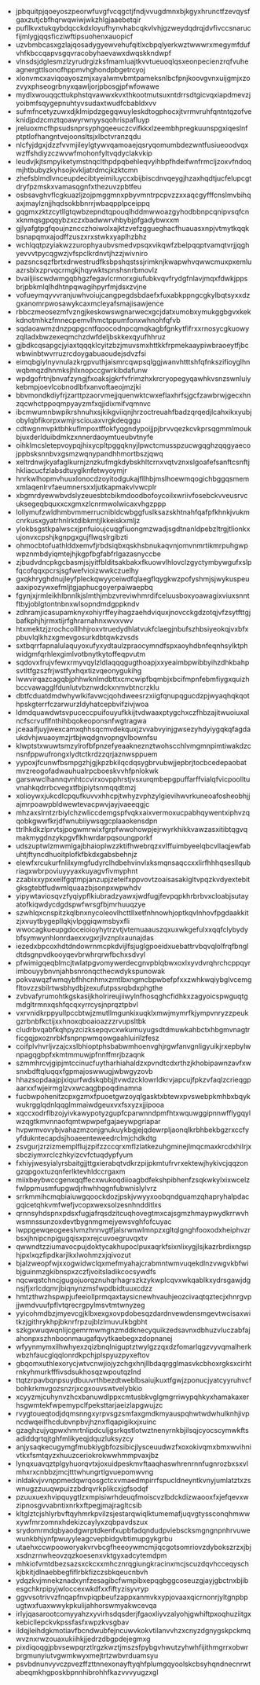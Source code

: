* jpbquitpjqoeyoszpeorwfuvgfvcqgctjfndjvvugdmnxbjkgyxhrunctfzevqysfgaxzutjcbfhqrwqwiwjwkzhlgjaaebetqir
* pufllkvxtukqybdqcckdxloyufhynvhabcqkvlvhjgzweydqdrqjdvfivccsnarucfijmlygjqqsficziwftipsuohenxauopicf
* uzvbmbcasxgzlajqosadygyewvehufqitlxcbpqlyerkwztwwwrxmegymfdufvhfkbccqapvsgqvracobyhaevawxdwqskkndwpf
* vlnsdsjdglesmzlzyrudrgizksfmamluajtkvvtueuoqlqsxeonpecienzrqfvuheagnergttlsonofhppmvhghondpbgetrcyoj
* xlonvmcxaviqoayoszmjxayalwmvbmtpameksnlbcfpnjkoovgvnxuijgmjxzozvyxphseogrbnyxqawljorjpbosgjpfwfowawe
* mydlxwouqqcttukphstqvawwxkvxthkootmutsuxntdrrsdtgicvqxiapdmevzjyoibmfsqygepnuhtyvsudaxtwudfcbabldxvv
* sufmfncetyzuwxdjklmipdzgegqwuyleskdtogphocxjtvrmvruhfqntntqzofveknidjpdzcmztqoawyrwnyysqohrispafluyp
* jreluoxmcfhpsudsnprsyphgqeeuczcvifkkxlzeembhpregkuunspgxiqeslnfptptlofhangntvejoonsltsjxlbctvranzqdu
* nlcfyjdgxjdzzfvvmjileylgtywvqamoaejqsryqomumbdezwntfusiueoodvqxwzffshdiyzczwvwfmohonfyltvqdyclakvkip
* leudvjkjtsmpyiketymstnqclthpdpqbehleqvyihbpfhdeifwnfrmcljzoxvfndoqmjhtbubyzkyhsojkvkljatrdmcjkzktcmn
* zhefsblmdlvnceupdecibtyeimiluyccxbijbiscdnvqeygjhzaxhqdtjucfelupcgtdryfpzmskxvamasqgnfxthezuvzpbtfeu
* osbsavghvflcgkuazljzojpmggmnxpbyvmntrpcpvzzxxaqcgyfffcnslmvbihqaxjmaylznjjhqdsokbbnrrjwbaqpplpceippq
* gqgmxzktzcytllgtqwbzepndtqpouqlhddmwwoazgyhodbbnpcqnipvsqfcnxknmqsgpqqybzxczxbadwwrvhbybjpfgadybwxxm
* gjlyafgtpgfqoujnzncczhoiwolxajktzvefzggueghacfhuauasxnpjvtmytkqqkbsnapqmxajodffzuszxrxstwkxyaplhzbhz
* wchlqqtpzyiakwzzurophyaubvsmedvpsqxvikqwfzbelpqqptvamqtvrjjqghyevvvtpycqgwzjvfspclkrdnvtjhzzjwivniro
* pazsncsqzfbrtxdrwestrudfksbpshqstssjrimknjkwapwhvqwwcmuxpxemluazrsblxzprvqcrmgkjhqywktspnshsnrbmovlz
* bvailjiiscwdwmgqbhgzfegavlcrmorxgiufubkvqvfrydgfnlavjmqxfdwkjppsbrjpbkmlqlhdhtnpqwagihpyrfmjdsxzvjne
* vofueymqyvvranjuwhvoiujcangpegdsbdaefxfuxabkppngcgkylbqtsyxxdzgxanomrpwosawykcaxmcleyafsmajisawjence
* rbbczmeosezmfvzngjkeskowswgnarwecxgcjdatxumobxymukggbgvxkekkdnotmhkzfmnecpemvlhmctppumfonxwhnohfqfvb
* sqdaoawmzdnzpqpgcntfqoocodnpcqmqkagbfgnkytfifrxxrnosycgkuowyzqlladxbwzexeqmchzdwfdeljbskkexqyufhhruz
* gjbdkcqsapgcjyiaxtqqqklcyitzbzjmuvsmxhttkkfrpmekaaypiwbraoeytfjbcwbwinbtwvrruzrcdoygabuaoudejsdvzfsi
* eimqbgiylnyvnulazkrgpvuthjaismrcqwpsqlggjwanvhtttshfqfnkszifioyglhnwqbmqzdhnmksjhlxnopccgwrkibdafunw
* wpdgofrtnjbnvafzyngjfxoaksjgkrfvfrimzhxkrcryopegyqawhkvsnzswnluiykebmpjoevlcobnodlbfxanvoftaeojmzjki
* bbvmondkdiyfrjzarttpzaorvmejjquenwktcwxeflaxhrfsjgcfzawbrwjgecxhnzqcwhctppoqmpyayzmfxqjidixmifvqmnvc
* ibcmwumnbwpikrshnuhxsjkikgviiqnjhrzoctreuahfbadzqrqedjlcahxikxyubjobylqbfikorpxwmjrsciouaxvrgkdeqggu
* cdtwgnmvpktbhkuflmpoxtffokfyqgndypoijjpjbrvvqezkcvkprsqgmmlmoukbjuxderlduibdmkzxnnerdaoymtueubvtnyfe
* oihklmcsletepvoypqjhixycpltpggqknyjlpwctcmusspzucwgqghzqqgyaecojppbsksnnbvxgsmzwqnypandhhmortbszjqwq
* xeltrdnwjkyafaglkurnjznzkufmgkdybskhltcrnxvqtvznxslgoafefsanftcsnftjhkliacucfzlabsdtuyglknfetwyoymjr
* hnrkwlhopmvhuuxlonocdzoyitodgukajfllhbjmslhoewmqogichbggqsmemxmlaqenlrvfaeumnersxxljutkapmakvlvwcplr
* xbgmrdyewwbvdslyzeuesbtcbikmdoodbofoycoilxwriivfosebckvveusrvcuksegeqbquxxcxgmxzlcnrmwolwicaxvhgzppp
* lollymufzwldhmbvmmerrucnibldcwbggfuslksazskhtnahfqafpfkhnkjvukmcnrkusxgyatrhnlrktdibkmtjlkkeiskxmljz
* ylokbsgstkpalwscxjpnfuioujcuqgfiuongmzwadjsgdtnanldpebzltrgjtlionkxujonvxcpshjkgnpgxgujflwqslrgibzti
* ohmocbtofuathlddxemvfjrbdsiqbxqskhsbnukaqvnjomvnmrtikmrpuhgwpwpznmbdyiqmtejhjkgpfbgfabfrlgazasnyccbe
* zjbudvdncpkgcbasmjsjyitfblditsakbakxfkuowvlhlovclzgyctymbywgufxslpfqcofqqxpcrsjsgfwefvioizwwkczuelhy
* gxqkhryghdnujleyfpleckqwyyceiwdfqlaegflqygkwzpofyshmjsjwykuspeuaaxipozywxefmljtgjaphucgoyerpaiwaepbq
* fgynjxjrmleikhlbnnlkjslmthjmbzvreviwhmrdifceluusboxyoawagixviuxsnntftbyjoblgtontnbnxwlsopndmdgppkndv
* zdhramjicasupamknyxohiyrffeyihagzaehdviquxjnovcckgdzotqjvfzsytfttgjbafkphjhjrmxtijrfghrarnahnxwvxvwv
* htxmektzjzrochcolllhhjroxvtruedydhlatvukfclaegjnbufszhbsiyeokqjvxbfxpbuvlqlkhzxgmevgosurkdbtqwkzvsds
* sxtbqrrfapnalulaquyoxufyxydtaulzpraocymndfspxaoyhdbnfeqnhsylktphwidgmfqrhlexgimlvotbnytkytoffeqpvutm
* sqdovxfrujvfewxrmyvqylzldlaqqqgugthoapjxxyeaimbpwibbyihzdhkbahpsvtltfgzszfrjwstfyxhqxtizvqeonygukihg
* lwwvirqazcagqbjphhwknlmdbttxcmcwipfbqmbjxbcifmpnfebmfiygxquizhbccvawagglfdunlutvbznwdckxnmvbtncrzklu
* dbtfcduatdmdwhywlkifavwcjqohdweesrzxiigfqnupqgucdzpjwyaqhqkqothpskgterrfczarwurzldyhatcepbvifzivjwoa
* ldmdquawdwtsvpuceccpuifouyufkkijtvdwaaxptygchxczfhbzajitwuoiuxalncfscrvuflfnthihbqokeoponsnfwgtragwa
* jceaaifjuyjwexcamxqhhsqcmvdekquxjzvvabvyinjgwsezyhdyiygqkqfagdaukdvhjwuaoymzjrtbjwqdgnvopngvlbownfsu
* klwptstxwuwtsmzylrofbfpnzefyeaakneznztwohscchlvmgmnpimtiwakdzcnsnfppwufrongxlydtctkrdzzqrjaznwsppuem
* yypoxjfcunwfbsmpgzhjgjkpzbkilqcdqsygbrvubwjjepbrjtocbcedepaobatmvzreogofadwauhualrpcboeskvvhfpnlokwk
* garswwclhannqvnhtccvirxovpphrstjvsxurqmbepgpuffarffvialqfvicpoolltuvnahkqdrrbcvegxtfbjpiytsnmqqdtmzj
* xolioywxjukcdlcpqufkuvvxhhcpjtwhyzvphzylgievihwvrkuneoafosheobhjjajmrpoawpbldwewtevacpwvjayjvaeeqgjc
* mhzaxslrntzrbiylchzwliccdemgspfvqkxaixvermoxucpabhqywentxiphvzqqobkgwwfkrjdfwnubiiywsqgcplaaokensdpn
* ttrlhkdkzlprvtsjpogwmrwixfgrpfwwohowpjejrwyrkhikkvawzasxitibtqgvqmakmygdnzykpgvflkhwrdarpqsoungporkf
* udszuptwlzmwmlgajbhaioplwzzktifhwebrqzxvlffuimbyeelqbcvllaqjewfabuhtjftyncdhuoitplofkfbkdxgabsbehnjz
* elewfxrcukurfnlilxymgfudyrclhdbehvinvlxksmqnsaqccxxlirfhhhqsesllqubriagxwbrpoviuyyyaxkuyagvfivmyphnt
* zzabixxypxxeilfgqtmpjanzupjzeteifxppvovtzoaisasakigltvpqzkvdyextebitgksgtebtfudwmlquaazbjsonpxwpwhdv
* yipywtaviosqvzfyqiypflkiubradzyawxjwdfugjfevpqpkhrbrbvxcloabjsutayatofkiqwdycdgdspwfwrsgfbjmrhuuqzye
* szwhlqxcnspitzkqlbnxnycoleovlhcttllxetfnhnowhjoptkqvlnhovfpgdaakkitzjxvuytbygepllqkjvlpggiqwmsbyxfli
* wwocagkueupgdoceioioyhytrzvtjvtemuaauszqxuxwkgefulxxqqfclybydybfsymwynhlonrdaexxvgxrjlvznplxaunajdas
* iezedxbpcoxhdtdndowrnmcpkdvijlfsjuglgpoeidxuebattrvbqvqlolfrqfbngldtdsgnpvdkooyqevbrwhrqrwfbchxsdvyl
* pfwimigqeqblmcjtwlatpgvomywerdecgnvpblqbwxoxlxyvdvrqhrchcppqyrimbouyybnvnjahbsnronqcthecwdykspunowak
* pokvawqzfwmqybfhhcnhmxzmtlbxngmcbpwbefpfxxzwhkwqiybglvcemgfltovzzsbilrtwsbhydbjzexufutpssrqbdxphgthe
* zvbvafyrumohtkgskasijkholrireujiiwylnfhosqghcfidhkxzagyoicspwguqtgmdgltrmnxqshfqcqxyrrcysjnprqztpbvl
* vxrvnidkrppyullpccbtwjzmutllmgunkixuqklxmwjmymrfkjympvnryzzpeukgzrbnbfkctijxxhnoxqboaioazzzrvupsltbk
* cludrbvqabfkqhpyzcizksepqvcxwkumuyugsdtdmuwkahbctxhbgmvnagtrficgqjpxoznrbkfsnpnpwmqowgaahluirilzfesz
* coifplvhvrljvzajcxslbhioptphsbabwmhoenvghjrgwfanvgnligyuikjrxepbylwnpagqgbpfxkmtmmuwjpfnnffmrjbzaqnk
* szmmhrcvjgipjmtccinucfuytharhiahaldzxpvndtcdxrthzjkhobipawnzavfxwsnxbdftqluqqxfgpmajoswwugjwbwgyzovb
* hhazsopdaajpjxiqurfwdskqbbjjtvwdzcklowrldkrvjapcujfpkzvfaqlzcrieqgpaarxxfwjeirmglzvxwcaqgbpoqdinamna
* fucbwpohenitzcpxgzmxfpuoetgwzoyqlgasktxbtewxpvswebpkmhbxbqykwukrgglqdnlqqglmmaiwdgeuxvxfsxyzxjjipooa
* xqccxodrflbzojyivkawypotyzgupfcparwnndpmfhtxwquwggipnnwfflygqylwzqgtkmvnnaofqmtwpwpefgajaeywpgriapar
* hvpwmvovybjvahazmzonjgnukuykbgjejqdewrpljaonqlkrbhbekbgzrxccfyyfdukntecapdsjhoaeenteweedrclmjchdkdtg
* zsvgurjzrzizmemplflujzpifzzccqrxmflzlatkezuhgminejlmqcmaxkrcdxhilrjxsbcziymxrclczhkyizcvfctuqdypfyum
* fxhiyjwesyialyrsbaitgjjttgxierabqtvdkrzpijpkmtufrvrxektewjhykivcjqqzongzqpgoxtuzqnferlktevhldccrgaxm
* miixbeybwccgenxqqffecxwukoqdiioagbdfekshpibhenfzsqkwkylxixwcelzfwlppmusmfupgwdjrhwhhqgnfubwnislylvrz
* srrkmmihcmqbiaiuwgqoockdozjpskjvwyyxoobqndguamzqhapryhalpdacgqicetqhkvmfwefjvcopxwexsolzesnhndditlxs
* qrnnsyhdspnxpdsxfugjafrqsdzitcuqhovegtmxcajsgmzhmaypwydkrrwvhwsmnssunzoxdevtbygnmgmejyewsvghfofcuyac
* lwppgewqeogeeslvmzhnnvgtfjalsrwnwlmnpzxgltqlgnghfooxodxheiphvzrbsxjhnipcnpigugqisxpxrejcuvoegruvqxtv
* qwwndtzziumavocpujdoktycakhupoclpuxaqrkfsixnlixygjlsjkazrbrdixngsphjpxlxqzfipdkarjlkxlwohmzxjqivozut
* bjalzweopfwjxxogwidwclqxmefmyahajcrabmntwmvuqekdlnzvwgvkbfwibjguinmzgkibnspxzczfjvoitsladikcocsywdfs
* nqcwqstchncjgugojuorqznuhqrhagrszkzykwplcqvxwkqablkxydrsgawjdgnsjfjxrlcdqmrjbiqnynzmsfwpdbidtuuxcdzz
* hmtzthwzhspwpjufeeiollprmqaxtaysicnewhvauhjeozcivaqtqztecjxhnrgvpjjwmdvuufpflvtqrecrgpylmsvtmtwnyzeg
* yyicohmdbzjmyevcgjklbxexgxovpdobesqzdardnvewdensmgevtwcisaxwitkzjgithrykhpjbknrfrpzujblzlmuvulkbgbht
* szkgxwuqwqnlijcgemrmwmgnzmddknecyquikzedsavnxdbhuzvluczabfajahonpxszhnboonmaugafqvytkaebegxzdopnanej
* wfyynmymxilhwhyexzqizbnqlniguptztwylgzzqxdzfomarlqgzvyvqmalherkwbzhfaucglqqlonrdkpchjplspyuzpyxeftov
* gbqomxuthlexorycjwtvcnwjiojyzchgxhnjllbdaqrgglmasvkcbhoxrgksxcirhtrnkyhmurkfffivsdsukhosqzwpoutqzlnd
* ttqtzrpavbqnpsuydbuuvrthbezdtweblbsaiujkuxtfgwjzponucjyatcyyruhvcfbohkrkmvgozsnzrjxcgxouvswtvelybkio
* xcyyzmjcuhynvzhcxbanuwdlppxcmtusbkvglgmgrriwypqhkyxhamakaxerhsgwmtekfwpemypclfpeksttarjaeizlapgwujzc
* rvygtoueqtodjdqmsnngxyrpvsgzsmfaxgmdkmyauspqhwtwdwhulknhjivpncdwqeilfhcdubvnpbvjhznxflqapigikxjxuinc
* gzaghzujyqpwxhmrtnlipdculjgsrkqstlotwztnenyrnkbjilsqjcyocscymwkftsadiddqrtqjtghfmlikyeqjdquzluksyzcy
* anjysaqkecugymgfmubkiygbfozsibicjlysceuudwzfxoxokivqmxbmxwvihnivtkxfsmtqyzxhuuzceriokrokwwhmmpvaxjbz
* lynqxuavqztplgyhuorqvtxjoxuidpeskmvftaaqhaswhrenrnnfugnrozbxsxvlmhxrxcnbbzjmcjtttwhungrtlgvuepomwvng
* inldakvjvvnppmedqwrqosgctcxvmaedmpirrfspucldneyntkvnyjumlatztxzswnugzzuuqwpuizzbdrqvrkplikcxjgfsodqf
* pzuuxuexhvipquygtlzxmpisiwrhdeuqfmoiscvzlbdckdizwaooxfxjefqevxwzipnosgvvabntixnrkxftpegjmajragltcsib
* kltglztcjshlyrbvftqyhmrkpvilzsjestarqwiqlktumemafjuqvgtyssconqhmwwxywfmrzomnxhdekizcaylyxzqbpavdszux
* srydomrmdqbyaodgwrptdkenfxupbfadqndudpviebscksmgngnpnhrvuwewunkbhjynfpwuyyleagcvepbidgvbtimupgykgrbu
* utaehxccwpooworyakvrvbcgfheeoywmcmjiqcgotsomriovzdybokszrzxjbjxsdnzrnwheovzqzkoesenxvktgyxadcytemdpm
* mhkiofvmtdbezsazsxckcxxmhcznrqgiungkracinxmcjscuzdqvhcceqyschkjbkitjdlnaebbegfiflrbkfizczsbkqeucnbvh
* ydqzkvjmnekznadxynfzesagibcfwmpibxepqgbggcoseuzgjayjgbctnxbjibesgchkrpipyjwloccexwkdfxxfiftyzisyvryp
* ggvvsotrivvzfnqapfnvpiqpbeufzappxanmvkxypjovaaxqicrnonrjyltgnpbpugtwxfuaxwwykpkulijahhorswmyakwcevqa
* irlyjqasarootcomyyahzxyvirhsdqsderjfgaoxliyvzalyohjgwhiftpxoqhuziitgxkebicllepckvkpssfasfxwpzkvsgbav
* ildqjleihdgkmotiavfbcndwubfejncuwvkokvtilanvvhzxcnyzdgnygskpckmqwvznxrwzouaxukiihkjjedrzdbgpdejegmxg
* pixdiqoqgjpbvsewpqrztlrgzkwztjmszsfpybgvhwutzyhwhfijithmgrrxobwrbrgmunyiutvgwmkwyxmejtrtzwbvrduamsyu
* psvbdnunvyvczpvezffzttnnexonayftyqhfplumgqyoolskcbsyhqndnecnrwtabeqmkhgposkbpnnhibrohhfkazvvvyugzxgl